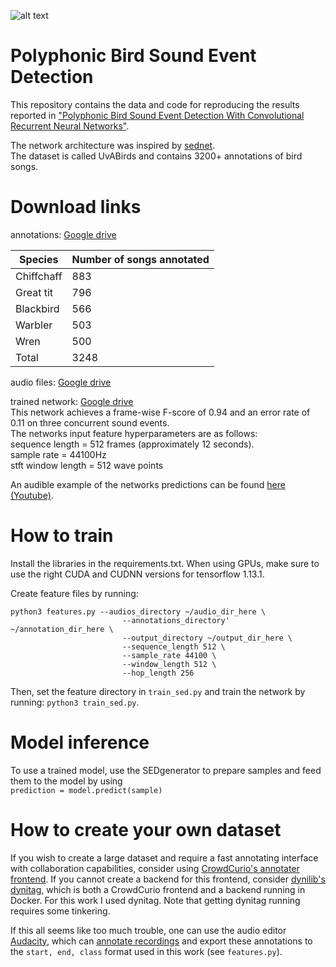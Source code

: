 

![alt text](predictions.png)


# Polyphonic Bird Sound Event Detection


This repository contains the data and code for reproducing the results reported in 
["Polyphonic Bird Sound Event Detection With
Convolutional Recurrent Neural Networks"](https://drive.google.com/open?id=1K0C4aLRy1r2o6AdVg1b8VlhJp6AQpPCy).
 
The network architecture was inspired by [sednet](https://github.com/sharathadavanne/sed-crnn/blob/master/README.md).    
The dataset is called UvABirds and contains 3200+ annotations of bird songs. 

# Download links 
annotations: 
[Google drive](https://drive.google.com/open?id=1eM9z5Z_GJgSHrhZjhTvamj6V_gYoF0k9)
     

| Species    	| Number of songs annotated 	|
|------------	|---------------------------	|
| Chiffchaff 	| 883                       	|
| Great tit  	| 796                       	|
| Blackbird  	| 566                       	|
| Warbler    	| 503                       	|
| Wren       	| 500                       	|
| Total      	| 3248                      	|

audio files: 
[Google drive](https://drive.google.com/open?id=1rm0KpcpQgd3gXQO_oeLWcLSzFrdKyj-i)

trained network:
[Google drive](https://drive.google.com/open?id=17OSyrQj6TCPiIVYseeSv_HrlEgKk0ptW)   
This network achieves a frame-wise F-score of 0.94 and an error rate of 0.11 on three concurrent sound events.    
The networks input feature hyperparameters are as follows:    
sequence length = 512 frames (approximately 12 seconds).    
sample rate = 44100Hz    
stft window length = 512 wave points   

An audible example of the networks predictions can be found [here (Youtube)](https://www.youtube.com/playlist?list=PLcJ_PpkRNLbGds9A_qoV077HOoZ-0GT_L).


# How to train 
Install the libraries in the requirements.txt. When using GPUs, make sure to use the right CUDA and CUDNN versions for tensorflow 1.13.1.      

Create feature files by running:
``` 
python3 features.py --audios_directory ~/audio_dir_here \
                         --annotations_directory' ~/annotation_dir_here \
                         --output_directory ~/output_dir_here \
                         --sequence_length 512 \
                         --sample_rate 44100 \
                         --window_length 512 \
                         --hop_length 256
```
Then, set the feature directory in `train_sed.py` and train the network by running: 
` python3 train_sed.py `.

# Model inference
To use a trained model, use the SEDgenerator to prepare samples and feed them to the model by using      
`prediction = model.predict(sample)` 

# How to create your own dataset 
If you wish to create a large dataset and require a fast annotating interface with collaboration capabilities, consider using [CrowdCurio's annotater frontend](https://github.com/CrowdCurio/audio-annotator). If you cannot create a backend for this frontend, consider [dynilib's dynitag](https://github.com/dynilib/dynitag), which is both a CrowdCurio frontend and a backend running in Docker. For this work I used dynitag. Note that getting dynitag running requires some tinkering. 

If this all seems like too much trouble, one can use the audio editor [Audacity](https://www.audacityteam.org/), which can [annotate recordings](https://manual.audacityteam.org/man/creating_and_selecting_labels.html) and export these annotations to the `start, end, class` format used in this work (see `features.py`).

